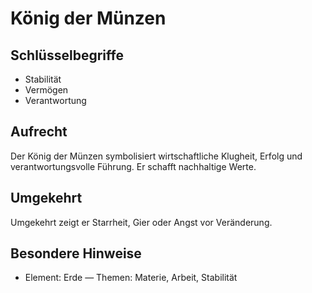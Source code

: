 # König der Münzen

## Schlüsselbegriffe
- Stabilität
- Vermögen
- Verantwortung

## Aufrecht
Der König der Münzen symbolisiert wirtschaftliche Klugheit, Erfolg und verantwortungsvolle Führung. Er schafft nachhaltige Werte.

## Umgekehrt
Umgekehrt zeigt er Starrheit, Gier oder Angst vor Veränderung.

## Besondere Hinweise
- Element: Erde — Themen: Materie, Arbeit, Stabilität
